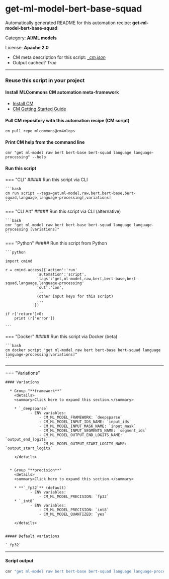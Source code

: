 # get-ml-model-bert-base-squad
Automatically generated README for this automation recipe: **get-ml-model-bert-base-squad**

Category: **[AI/ML models](..)**

License: **Apache 2.0**


* CM meta description for this script: *[_cm.json](https://github.com/mlcommons/cm4mlops/tree/main/script/get-ml-model-bert-base-squad/_cm.json)*
* Output cached? *True*

---
### Reuse this script in your project

#### Install MLCommons CM automation meta-framework

* [Install CM](https://docs.mlcommons.org/ck/install)
* [CM Getting Started Guide](https://docs.mlcommons.org/ck/getting-started/)

#### Pull CM repository with this automation recipe (CM script)

```cm pull repo mlcommons@cm4mlops```

#### Print CM help from the command line

````cmr "get ml-model raw bert bert-base bert-squad language language-processing" --help````

#### Run this script

=== "CLI"
    ##### Run this script via CLI

    ```bash
    cm run script --tags=get,ml-model,raw,bert,bert-base,bert-squad,language,language-processing[,variations] 
    ```
=== "CLI Alt"
    ##### Run this script via CLI (alternative)


    ```bash
    cmr "get ml-model raw bert bert-base bert-squad language language-processing [variations]" 
    ```

=== "Python"
    ##### Run this script from Python


    ```python

    import cmind

    r = cmind.access({'action':'run'
                  'automation':'script',
                  'tags':'get,ml-model,raw,bert,bert-base,bert-squad,language,language-processing'
                  'out':'con',
                  ...
                  (other input keys for this script)
                  ...
                 })

    if r['return']>0:
        print (r['error'])

    ```


=== "Docker"
    ##### Run this script via Docker (beta)

    ```bash
    cm docker script "get ml-model raw bert bert-base bert-squad language language-processing[variations]" 
    ```
___

=== "Variations"


    #### Variations

      * Group "**framework**"
        <details>
        <summary>Click here to expand this section.</summary>

        * `_deepsparse`
               - ENV variables:
                   - CM_ML_MODEL_FRAMEWORK: `deepsparse`
                   - CM_ML_MODEL_INPUT_IDS_NAME: `input_ids`
                   - CM_ML_MODEL_INPUT_MASK_NAME: `input_mask`
                   - CM_ML_MODEL_INPUT_SEGMENTS_NAME: `segment_ids`
                   - CM_ML_MODEL_OUTPUT_END_LOGITS_NAME: `output_end_logits`
                   - CM_ML_MODEL_OUTPUT_START_LOGITS_NAME: `output_start_logits`

        </details>


      * Group "**precision**"
        <details>
        <summary>Click here to expand this section.</summary>

        * **`_fp32`** (default)
               - ENV variables:
                   - CM_ML_MODEL_PRECISION: `fp32`
        * `_int8`
               - ENV variables:
                   - CM_ML_MODEL_PRECISION: `int8`
                   - CM_ML_MODEL_QUANTIZED: `yes`

        </details>


    ##### Default variations

    `_fp32`

___
#### Script output
```bash
cmr "get ml-model raw bert bert-base bert-squad language language-processing [variations]"  -j
```